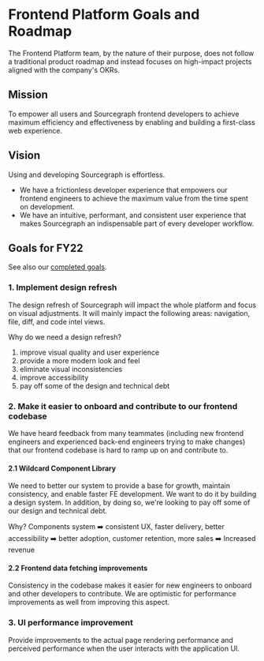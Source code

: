 # Frontend Platform Goals and Roadmap

The Frontend Platform team, by the nature of their purpose, does not follow a traditional product roadmap and instead focuses on high-impact projects aligned with the company's OKRs.

## Mission

To empower all users and Sourcegraph frontend developers to achieve maximum efficiency and effectiveness by enabling and building a first-class web experience.

## Vision

Using and developing Sourcegraph is effortless.

- We have a frictionless developer experience that empowers our frontend engineers to achieve the maximum value from the time spent on development.
- We have an intuitive, performant, and consistent user experience that makes Sourcegraph an indispensable part of every developer workflow.

## Goals for FY22

See also our [completed goals](../../../../departments/product-engineering/engineering/enablement/frontend-platform/goals_completed.md).

### 1. Implement design refresh

The design refresh of Sourcegraph will impact the whole platform and focus on visual adjustments. It will mainly impact the following areas: navigation, file, diff, and code intel views.

Why do we need a design refresh?

1. improve visual quality and user experience
1. provide a more modern look and feel
1. eliminate visual inconsistencies
1. improve accessibility
1. pay off some of the design and technical debt

### 2. Make it easier to onboard and contribute to our frontend codebase

We have heard feedback from many teammates (including new frontend engineers and experienced back-end engineers trying to make changes) that our frontend codebase is hard to ramp up on and contribute to.

#### 2.1 Wildcard Component Library

We need to better our system to provide a base for growth, maintain consistency, and enable faster FE development. We want to do it by building a design system. In addition, by doing so, we're looking to pay off some of our design and technical debt.

Why?
Components system ➡️ consistent UX, faster delivery, better accessibility ➡️ better adoption, customer retention, more sales ➡️ Increased revenue

#### 2.2 Frontend data fetching improvements

Consistency in the codebase makes it easier for new engineers to onboard and other developers to contribute. We are optimistic for performance improvements as well from improving this aspect.

### 3. UI performance improvement

Provide improvements to the actual page rendering performance and perceived performance when the user interacts with the application UI.
